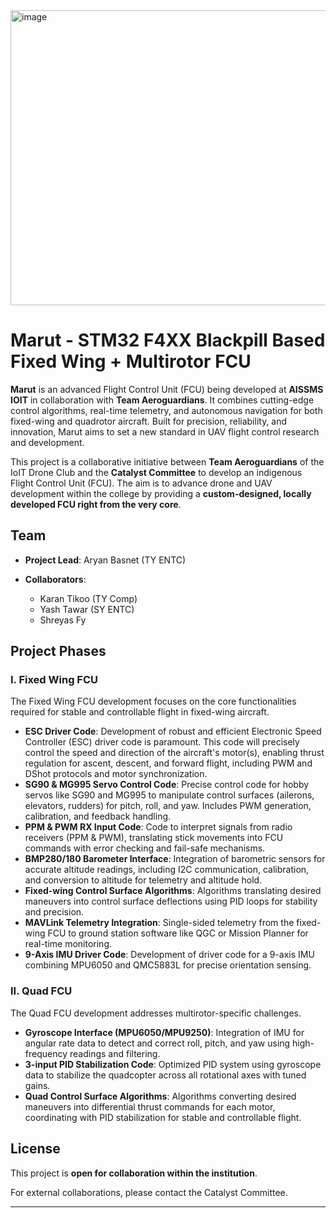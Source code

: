 <img width="580" height="472" alt="image" src="https://github.com/user-attachments/assets/07e5f51a-5438-463c-ba79-83d2b13f661f" />

# Marut - STM32 F4XX Blackpill Based Fixed Wing + Multirotor FCU

**Marut** is an advanced Flight Control Unit (FCU) being developed at **AISSMS IOIT** in collaboration with **Team Aeroguardians**. It combines cutting-edge control algorithms, real-time telemetry, and autonomous navigation for both fixed-wing and quadrotor aircraft. Built for precision, reliability, and innovation, Marut aims to set a new standard in UAV flight control research and development.

This project is a collaborative initiative between **Team Aeroguardians** of the IoIT Drone Club and the **Catalyst Committee** to develop an indigenous Flight Control Unit (FCU). The aim is to advance drone and UAV development within the college by providing a **custom-designed, locally developed FCU right from the very core**.

## Team

* **Project Lead**: Aryan Basnet (TY ENTC)
* **Collaborators**:

  * Karan Tikoo (TY Comp)
  * Yash Tawar (SY ENTC)
  * Shreyas Fy

## Project Phases

### I. Fixed Wing FCU

The Fixed Wing FCU development focuses on the core functionalities required for stable and controllable flight in fixed-wing aircraft.

* **ESC Driver Code**: Development of robust and efficient Electronic Speed Controller (ESC) driver code is paramount. This code will precisely control the speed and direction of the aircraft's motor(s), enabling thrust regulation for ascent, descent, and forward flight, including PWM and DShot protocols and motor synchronization.
* **SG90 & MG995 Servo Control Code**: Precise control code for hobby servos like SG90 and MG995 to manipulate control surfaces (ailerons, elevators, rudders) for pitch, roll, and yaw. Includes PWM generation, calibration, and feedback handling.
* **PPM & PWM RX Input Code**: Code to interpret signals from radio receivers (PPM & PWM), translating stick movements into FCU commands with error checking and fail-safe mechanisms.
* **BMP280/180 Barometer Interface**: Integration of barometric sensors for accurate altitude readings, including I2C communication, calibration, and conversion to altitude for telemetry and altitude hold.
* **Fixed-wing Control Surface Algorithms**: Algorithms translating desired maneuvers into control surface deflections using PID loops for stability and precision.
* **MAVLink Telemetry Integration**: Single-sided telemetry from the fixed-wing FCU to ground station software like QGC or Mission Planner for real-time monitoring.
* **9-Axis IMU Driver Code**: Development of driver code for a 9-axis IMU combining MPU6050 and QMC5883L for precise orientation sensing.

### II. Quad FCU

The Quad FCU development addresses multirotor-specific challenges.

* **Gyroscope Interface (MPU6050/MPU9250)**: Integration of IMU for angular rate data to detect and correct roll, pitch, and yaw using high-frequency readings and filtering.
* **3-input PID Stabilization Code**: Optimized PID system using gyroscope data to stabilize the quadcopter across all rotational axes with tuned gains.
* **Quad Control Surface Algorithms**: Algorithms converting desired maneuvers into differential thrust commands for each motor, coordinating with PID stabilization for stable and controllable flight.

## License

This project is **open for collaboration within the institution**.

For external collaborations, please contact the Catalyst Committee.


---
